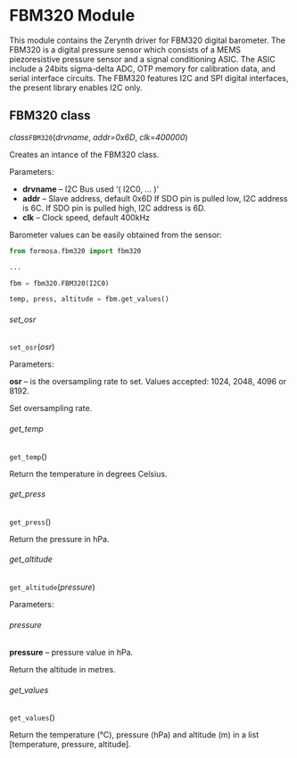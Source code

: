 # FBM320 Module

This module contains the Zerynth driver for FBM320 digital barometer. The FBM320 is a digital pressure sensor which consists of a MEMS piezoresistive pressure sensor and a signal conditioning ASIC. The ASIC include a 24bits sigma-delta ADC, OTP memory for calibration data, and serial interface circuits. The FBM320 features I2C and SPI digital interfaces, the present library enables I2C only.

## FBM320 class

_class_`FBM320`(_drvname_,  _addr=0x6D_,  _clk=400000_)

Creates an intance of the FBM320 class.

Parameters:

- **drvname**  – I2C Bus used ‘( I2C0, ... )’ 
- **addr**  – Slave address, default 0x6D If SDO pin is pulled low, I2C address is 6C. If SDO pin is pulled high, I2C address is 6D. 
- **clk**  – Clock speed, default 400kHz 

Barometer values can be easily obtained from the sensor:
```python
from formosa.fbm320 import fbm320

...

fbm = fbm320.FBM320(I2C0)

temp, press, altitude = fbm.get_values()
```

###### set_osr
`set_osr`(_osr_)

Parameters: 

**osr**  – is the oversampling rate to set. Values accepted: 1024, 2048, 4096 or 8192.

Set oversampling rate.
###### get_temp
`get_temp`()

Return the temperature in degrees Celsius.
###### get_press
`get_press`()

Return the pressure in hPa.
###### get_altitude
`get_altitude`(_pressure_) 

Parameters:
###### pressure 
**pressure**  – pressure value in hPa.

Return the altitude in metres.
###### get_values
`get_values`()

Return the temperature (°C), pressure (hPa) and altitude (m) in a list [temperature, pressure, altitude].
<!--stackedit_data:
eyJoaXN0b3J5IjpbLTEwNDQxMDMzOTVdfQ==
-->
